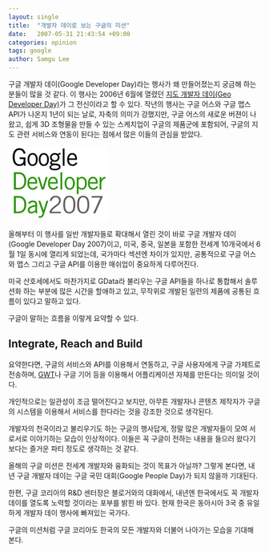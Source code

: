 ```yaml
---
layout: single
title:  "개발자 데이로 보는 구글의 미션"
date:   2007-05-31 21:43:54 +09:00
categories: opinion
tags: google
author: Samgu Lee
---
```

구글 개발자 데이(Google Developer Day)라는 행사가 왜 만들어졌는지 궁금해 하는 분들이 많을 것 같다. 이 행사는 2006년 6월에 열렸던 [지도 개발자 데이(Geo Developer Day)](http://www.google.com/intl/en/press/pressrel/geoday.html)가 그 전신이라고 할 수 있다. 작년의 행사는 구글 어스와 구글 맵스 API가 나온지 1년이 되는 날로, 자축의 의미가 강했지만, 구글 어스의 새로운 버젼이 나왔고, 쉽게 3D 조형물을 만들 수 있는 스케치업이 구글의 제품군에 포함되어, 구글의 지도 관련 서비스와 연동이 된다는 점에서 많은 이들의 관심을 받았다.

![구글 개발자 데이 로고](/assets/google-developer-day.gif)

올해부터 이 행사를 일반 개발자들로 확대해서 열린 것이 바로 구글 개발자 데이(Google Developer Day 2007)이고, 미국, 중국, 일본을 포함한 전세계 10개국에서 6월 1일 동시에 열리게 되었는데, 국가마다 섹션엔 차이가 있지만, 공통적으로 구글 어스와 맵스 그리고 구글 API를 이용한 매쉬업이 중요하게 다루어진다.

미국 산호세에서도 마찬가지로 GData라 불리우는 구글 API들을 하나로 통합해서 솔루션화 하는 부분에 많은 시간을 할애하고 있고, 무작위로 개발된 일련의 제품에 공통된 흐름이 있다고 말하고 있다.

구글이 말하는 흐름을 이렇게 요약할 수 있다.

## Integrate, Reach and Build

요약한다면, 구글의 서비스와 API를 이용해서 연동하고, 구글 사용자에게 구글 가제트로 전송하며, [GWT](https://palgle.com/2006/05/18/gwt_launched/)나 구글 기어 등을 이용해서 어플리케이션 자체를 만든다는 의미일 것이다.

개인적으로는 일관성이 조금 떨어진다고 보지만, 아무튼 개발자나 콘텐츠 제작자가 구글의 시스템을 이용해서 서비스를 한다라는 것을 강조한 것으로 생각된다.

개발자의 천국이라고 불리우기도 하는 구글의 행사답게, 정말 많은 개발자들이 모여 서로서로 이야기하는 모습이 인상적이다. 이들은 꼭 구글이 전하는 내용을 들으러 왔다기 보다는 즐거운 파티 정도로 생각하는 것 같다.

올해의 구글 미션은 전세계 개발자와 융화되는 것이 목표가 아닐까? 그렇게 본다면, 내년 구글 개발자 데이는 구글 국민 대회(Google People Day)가 되지 않을까 기대된다.

한편, 구글 코리아의 R&D 센터장은 블로거와의 대화에서, 내년엔 한국에서도 꼭 개발자 데이를 열도록 노력할 것이라는 포부를 밝힌 바 있다. 현재 한국은 동아시아 3국 중 유일하게 개발자 데이 행사에 빠져있는 국가다.

구글의 미션처럼 구글 코리아도 한국의 모든 개발자와 더불어 나아가는 모습을 기대해 본다.
